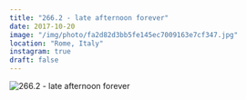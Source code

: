 ```yaml
---
title: "266.2 - late afternoon forever"
date: 2017-10-20
image: "/img/photo/fa2d82d3bb5fe145ec7009163e7cf347.jpg"
location: "Rome, Italy"
instagram: true
draft: false
---
```


![266.2 - late afternoon forever](/img/photo/fa2d82d3bb5fe145ec7009163e7cf347.jpg)
